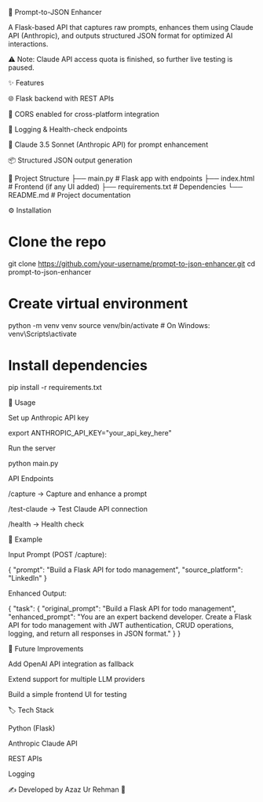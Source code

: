 🚀 Prompt-to-JSON Enhancer

A Flask-based API that captures raw prompts, enhances them using Claude API (Anthropic), and outputs structured JSON format for optimized AI interactions.

⚠️ Note: Claude API access quota is finished, so further live testing is paused.

✨ Features

🌐 Flask backend with REST APIs

🔄 CORS enabled for cross-platform integration

📝 Logging & Health-check endpoints

🤖 Claude 3.5 Sonnet (Anthropic API) for prompt enhancement

📦 Structured JSON output generation

📂 Project Structure
├── main.py          # Flask app with endpoints
├── index.html       # Frontend (if any UI added)
├── requirements.txt # Dependencies
└── README.md        # Project documentation

⚙️ Installation
# Clone the repo
git clone https://github.com/your-username/prompt-to-json-enhancer.git
cd prompt-to-json-enhancer

# Create virtual environment
python -m venv venv
source venv/bin/activate   # On Windows: venv\Scripts\activate

# Install dependencies
pip install -r requirements.txt

🚀 Usage

Set up Anthropic API key

export ANTHROPIC_API_KEY="your_api_key_here"


Run the server

python main.py


API Endpoints

/capture → Capture and enhance a prompt

/test-claude → Test Claude API connection

/health → Health check

📌 Example

Input Prompt (POST /capture):

{
  "prompt": "Build a Flask API for todo management",
  "source_platform": "LinkedIn"
}


Enhanced Output:

{
  "task": {
    "original_prompt": "Build a Flask API for todo management",
    "enhanced_prompt": "You are an expert backend developer. Create a Flask API for todo management with JWT authentication, CRUD operations, logging, and return all responses in JSON format."
  }
}

🔮 Future Improvements

Add OpenAI API integration as fallback

Extend support for multiple LLM providers

Build a simple frontend UI for testing

🏷️ Tech Stack

Python (Flask)

Anthropic Claude API

REST APIs

Logging

✍️ Developed by Azaz Ur Rehman
📌 
